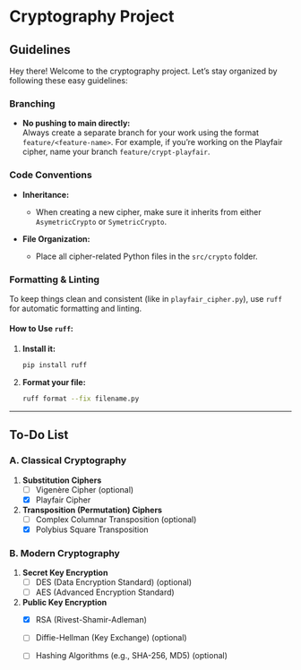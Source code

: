 # Cryptography Project  

## Guidelines  

Hey there! Welcome to the cryptography project. Let’s stay organized by following these easy guidelines:  

### Branching  
- **No pushing to main directly:**  
  Always create a separate branch for your work using the format `feature/<feature-name>`. For example, if you’re working on the Playfair cipher, name your branch `feature/crypt-playfair`.  

### Code Conventions  
- **Inheritance:**  
  - When creating a new cipher, make sure it inherits from either `AsymetricCrypto` or `SymetricCrypto`.  

- **File Organization:**  
  - Place all cipher-related Python files in the `src/crypto` folder.  

### Formatting & Linting  
To keep things clean and consistent (like in `playfair_cipher.py`), use `ruff` for automatic formatting and linting.  

#### How to Use `ruff`:  
1. **Install it:**  
   ```bash  
   pip install ruff  
   ```  
2. **Format your file:**  
   ```bash  
   ruff format --fix filename.py  
   ```  


---

## To-Do List  

### A. Classical Cryptography  
1. **Substitution Ciphers**  
   - [ ] Vigenère Cipher (optional)  
   - [x] Playfair Cipher  

2. **Transposition (Permutation) Ciphers**  
   - [ ] Complex Columnar Transposition  (optional)  
   - [x] Polybius Square Transposition  

### B. Modern Cryptography  
1. **Secret Key Encryption**  
   - [ ] DES (Data Encryption Standard)  (optional)  
   - [ ] AES (Advanced Encryption Standard)  

2. **Public Key Encryption**  
   - [x] RSA (Rivest-Shamir-Adleman)  
   - [ ] Diffie-Hellman (Key Exchange)  (optional)  
   - [ ] Hashing Algorithms (e.g., SHA-256, MD5)  (optional) 

